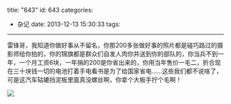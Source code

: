 title: "643"
id: 643
categories:
  - 杂记
date: 2013-12-13 15:30:33
tags:
---

雷锋哥，我知道你做好事从不留名，你那200多张做好事的照片都是碰巧路过的摄影师给你拍的，你的锦旗都是群众们自发人肉你并送到你的部队的，你当兵不到一年，一个月工资6块，一年捐的200是你省出来的，你用当年售价一毛二，折合现在三十块钱一切的电池打着手电看书是为了给国家省电……这些我们都不说啥了，可是这汽车轱辘挡泥板里面真没螺丝啊，你拿个大板手拧个毛啊！

![](http://ww2.sinaimg.cn/large/841aea59jw1ebi51o24s6j208x064aaa.jpg)